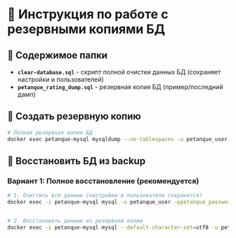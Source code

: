 # 🚀 Инструкция по работе с резервными копиями БД

## 📁 Содержимое папки

- **`clear-database.sql`** - скрипт полной очистки данных БД (сохраняет настройки и пользователей)
- **`petanque_rating_dump.sql`** - резервная копия БД (пример/последний дамп)

## 💾 Создать резервную копию

```bash
# Полная резервная копия БД
docker exec petanque-mysql mysqldump --no-tablespaces -u petanque_user -ppetanque_password petanque_rating > ./backups/petanque_rating_dump.sql
```

## 🔄 Восстановить БД из backup

### Вариант 1: Полное восстановление (рекомендуется)

```bash
# 1. Очистить все данные (настройки и пользователи сохранятся)
docker exec -i petanque-mysql mysql -u petanque_user -ppetanque_password petanque_rating < ./backups/clear-database.sql


# 2. Восстановить данные из резервной копии
docker exec -i petanque-mysql mysql --default-character-set=utf8 -u petanque_user -ppetanque_password petanque_rating < ./backups/petanque_rating_dump.sql
```
